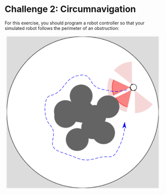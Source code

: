 # Challenge 2: Circumnavigation

For this exercise, you should program a robot controller so that your simulated robot follows the perimeter of an obstruction:

<p align="center">
<img src="https://github.com/paulodowd/SummerSchool2022/blob/main/images/p5_circumnavigation.png?raw=true">
</p>

## 
